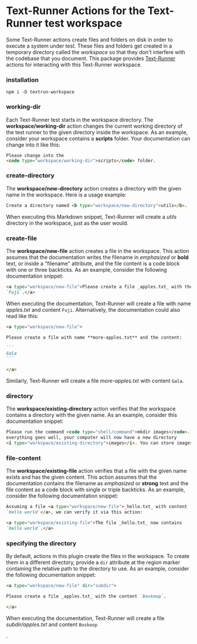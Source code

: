 # Text-Runner Actions for the Text-Runner test workspace

Some Text-Runner actions create files and folders on disk in order to execute a
system under test. These files and folders get created in a temporary directory
called the _workspace_ so that they don't interfere with the codebase that you
document. This package provides
[Text-Runner](https://github.com/kevgo/text-runner) actions for interacting with
this Text-Runner workspace.

### installation

<a type="npm/install">

```
npm i -D textrun-workspace
```

</a>

### working-dir

Each Text-Runner test starts in the workspace directory. The
<b type="action/name-full">workspace/working-dir</b> action changes the current
working directory of the test runner to the given directory inside the
workspace. As an example, consider your workspace contains a
<b type="workspace/new-directory">scripts</b> folder. Your documentation can
change into it like this:

<a type="extension/runnable-region">

```html
Please change into the
<code type="workspace/working-dir">scripts</code> folder.
```

</a>

### create-directory

The <b type="action/name-full">workspace/new-directory</b> action creates a
directory with the given name in the workspace. Here is a usage example:

<a type="extension/runnable-region">

```html
Create a directory named <b type="workspace/new-directory">utils</b>.
```

</a>

When executing this Markdown snippet, Text-Runner will create a
<i type="workspace/existing-directory">utils</i> directory in the workspace,
just as the user would.

### create-file

The <b type="action/name-full">workspace/new-file</b> action creates a file in
the workspace. This action assumes that the documentation writes the filename in
_emphasized_ or **bold** text, or inside a "filename" attribute, and the file
content is a code block with one or three backticks. As an example, consider the
following documentation snippet:

<a type="extension/runnable-region">

```markdown
<a type="workspace/new-file">Please create a file _apples.txt_ with the content
`Fuji`.</a>
```

</a>

When executing the documentation, Text-Runner will create a file with name
<a type="workspace/existing-file">_apples.txt_ and content `Fuji`</a>.
Alternatively, the documentation could also read like this:

<a type="extension/runnable-region">

````markdown
<a type="workspace/new-file">

Please create a file with name **more-apples.txt** and the content:

```
Gala
```

</a>
````

</a>

Similarly, Text-Runner will create a file
<a type="workspace/existing-file">_more-apples.txt_ with content `Gala`</a>.

### directory

The <b type="action/name-full">workspace/existing-directory</b> action verifies
that the workspace contains a directory with the given name. As an example,
consider this documentation snippet:

<a type="extension/runnable-region">

```html
Please run the command <code type="shell/command">mkdir images</code>. If
everything goes well, your computer will now have a new directory
<i type="workspace/existing-directory">images</i>. You can store images in it.
```

</a>

### file-content

The <b type="action/name-full">workspace/existing-file</b> action verifies that
a file with the given name exists and has the given content. This action assumes
that the documentation contains the filename as _emphasized_ or **strong** text
and the file content as a code block with single or triple backticks. As an
example, consider the following documentation snippet:

<a type="extension/runnable-region">

```markdown
Assuming a file <a type="workspace/new-file">_hello.txt_ with content
`hello world`</a>, we can verify it via this action:

<a type="workspace/existing-file">The file _hello.txt_ now contains
`hello world`.</a>
```

### specifying the directory

By default, actions in this plugin create the files in the workspace. To create
them in a different directory, provide a `dir` attribute at the region marker
containing the relative path to the directory to use. As an example, consider
the following documentation snippet:

<a type="extension/runnable-region">

```markdown
<a type="workspace/new-file" dir="subdir">

Please create a file _apples.txt_ with the content `Boskoop`.

</a>
```

</a>

<a type="workspace/existing-file">

When executing the documentation, Text-Runner will create a file
_subdir/apples.txt_ and content `Boskoop`

</a>.
